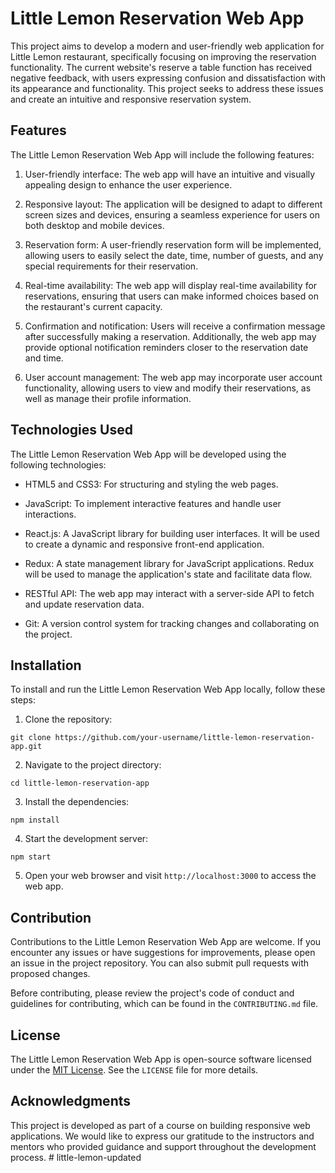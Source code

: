 # Little Lemon Reservation Web App

This project aims to develop a modern and user-friendly web application for Little Lemon restaurant, specifically focusing on improving the reservation functionality. The current website's reserve a table function has received negative feedback, with users expressing confusion and dissatisfaction with its appearance and functionality. This project seeks to address these issues and create an intuitive and responsive reservation system.

## Features

The Little Lemon Reservation Web App will include the following features:

1. User-friendly interface: The web app will have an intuitive and visually appealing design to enhance the user experience.

2. Responsive layout: The application will be designed to adapt to different screen sizes and devices, ensuring a seamless experience for users on both desktop and mobile devices.

3. Reservation form: A user-friendly reservation form will be implemented, allowing users to easily select the date, time, number of guests, and any special requirements for their reservation.

4. Real-time availability: The web app will display real-time availability for reservations, ensuring that users can make informed choices based on the restaurant's current capacity.

5. Confirmation and notification: Users will receive a confirmation message after successfully making a reservation. Additionally, the web app may provide optional notification reminders closer to the reservation date and time.

6. User account management: The web app may incorporate user account functionality, allowing users to view and modify their reservations, as well as manage their profile information.

## Technologies Used

The Little Lemon Reservation Web App will be developed using the following technologies:

- HTML5 and CSS3: For structuring and styling the web pages.

- JavaScript: To implement interactive features and handle user interactions.

- React.js: A JavaScript library for building user interfaces. It will be used to create a dynamic and responsive front-end application.

- Redux: A state management library for JavaScript applications. Redux will be used to manage the application's state and facilitate data flow.

- RESTful API: The web app may interact with a server-side API to fetch and update reservation data.

- Git: A version control system for tracking changes and collaborating on the project.

## Installation

To install and run the Little Lemon Reservation Web App locally, follow these steps:

1. Clone the repository:

```
git clone https://github.com/your-username/little-lemon-reservation-app.git
```

2. Navigate to the project directory:

```
cd little-lemon-reservation-app
```

3. Install the dependencies:

```
npm install
```

4. Start the development server:

```
npm start
```

5. Open your web browser and visit `http://localhost:3000` to access the web app.

## Contribution

Contributions to the Little Lemon Reservation Web App are welcome. If you encounter any issues or have suggestions for improvements, please open an issue in the project repository. You can also submit pull requests with proposed changes.

Before contributing, please review the project's code of conduct and guidelines for contributing, which can be found in the `CONTRIBUTING.md` file.

## License

The Little Lemon Reservation Web App is open-source software licensed under the [MIT License](https://opensource.org/licenses/MIT). See the `LICENSE` file for more details.

## Acknowledgments

This project is developed as part of a course on building responsive web applications. We would like to express our gratitude to the instructors and mentors who provided guidance and support throughout the development process.
#   l i t t l e - l e m o n - u p d a t e d  
 
